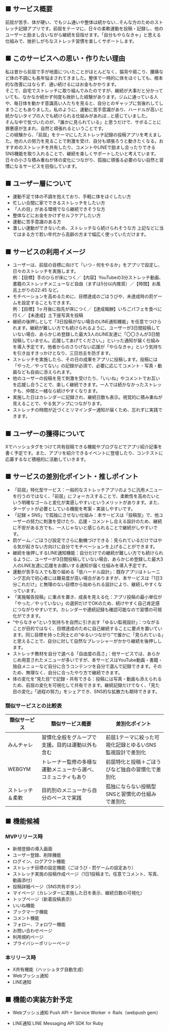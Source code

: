 ## ■ サービス概要
前屈が苦手、体が硬い、でもジム通いや整体は続かない…そんな方のためのストレッチ記録アプリです。前屈をテーマに、日々の柔軟運動を投稿・記録し、他のユーザーと励まし合いながら継続を目指せます。「自分もやらなきゃ」と思える仕組みで、挫折しがちなストレッチ習慣を楽しくサポートします。

## ■ このサービスへの思い・作りたい理由
私は昔から前屈で手が地面についたことがほとんどなく、猫背や肩こり、腰痛など体の不調にも長年悩まされてきました。整体で一時的に体をほぐしても、根本的な改善にはならず、通い続けるにはお金もかかります。  
そこで、自宅でストレッチに取り組んでみたのですが、継続が大事だと分かっていても、なかなか続かず何度も挫折した経験があります。ジムに通っている人や、毎日体を動かす意識高い人たちを見ると、自分とのギャップに気後れしてしまうこともありました。私のように、運動に苦手意識があり、ハードルが高いと続かないタイプの人でも続けられる仕組みがあれば…と感じていました。  
そんな中で気づいたのが、「誰かに見られている」と思うだけで、サボることに罪悪感が生まれ、自然と頑張れるということです。  
この経験から、「前屈」をテーマにしたストレッチ記録の投稿アプリを考えました。他の人の努力を見ることで刺激を受け、自分も頑張ろうと動きたくなる。おすすめのストレッチを共有したり、コメントやLINEで励まし合ったりできるSNS機能を取り入れることで、継続を楽しくサポートしたいと考えています。  
日々の小さな積み重ねが体の変化につながり、孤独に頑張る必要のない自然と習慣になるサービスを目指しています。

## ■ ユーザー層について
- 運動不足で体の不調を抱えており、手軽に体をほぐしたい方
- 忙しい合間に家でできるストレッチをしたい方
- 「人の目」がある環境でなら継続できそうな方
- 整体などにお金をかけずセルフケアしたい方
- 運動に苦手意識のある方
- 激しい運動ができないため、ストレッチなら続けられそうな方
上記などに当てはまる方で若い年代から高齢の方まで幅広く使っていただけます。

## ■ サービスの利用イメージ
- ユーザーは、前屈の目標に向けて「いつ・何をやるか」をアプリで設定し、日々のストレッチを実施します。  
例：【目標】手のひらが床につく／【内容】YouTubeの3分ストレッチ動画、書籍のストレッチメニューなど自由（まずは5分以内推奨）／【時間】お風呂上がりの22:45 など。
- モチベーションを高めるために、目標達成のごほうびや、未達成時の罰ゲームを設定することもできます。  
例：【目標】1ヶ月後に指先が床につく／【達成報酬】いちごパフェを食べに行く／【未達成】土下座写真を投稿
- 継続の後押しとして「3日投稿がない場合のLINE通知機能」を任意でつけられます。継続が難しい方でも続けられるように、ユーザーが3日間投稿していない場合、あらかじめ登録した最大3人のLINE友達に「〇〇さんが3日間投稿していません。応援してあげてください。」といった通知が届く仕組みを導入予定です。他者からのさりげない応援が「やらなきゃ」という気持ちを引き出すきっかけとなり、三日坊主を防ぎます。
- ストレッチを実施したら、その日の成果をアプリに投稿します。投稿には「やった／やってない」の記録が必須で、必要に応じてコメント・写真・動画なども自由に添えられます。
- 他のユーザーの投稿を見て刺激を受けたり、「いいね」やコメントでお互いを応援し合うことで、楽しく継続できます。一人では続かなかったストレッチも、仲間と一緒なら続けやすくなります。
- 実施した日はカレンダーに記録され、継続日数も表示。視覚的に積み重ねが見えることで、やる気アップにつながります。
- ストレッチの時間が近づくとリマインダー通知が届くため、忘れずに実践できます。

## ■ ユーザーの獲得について
Xでハッシュタグをつけて共有投稿できる機能やブログなどでアプリ紹介記事を書く予定です。また、アプリを紹介できるイベントに登壇したり、コンテストに応募するなど積極的に活動していきます。

## ■ サービスの差別化ポイント・推しポイント
- 「前屈」特化型サービス：一般的なストレッチアプリのように汎用メニューを行うのではなく、「前屈」にフォーカスすることで、柔軟性を高めたいという明確なゴールと変化が実感しやすいというメリットがあります。また、ターゲットが必要としている機能を考案・実装しやすいです。
- 「記録 × SNS」で孤独にさせない仕組み：本サービスは「投稿型」で、他ユーザーの努力に刺激を受けたり、応援・コメントし合える設計のため、継続に不安がある方でも、一人じゃないと感じられることで継続がしやすいです。
- 罰ゲーム／ごほうび設定でさらに動機づけできる：見られているだけではやる気が起きない方向けに自分でモチベーションを上げることができます。
- 継続を後押しするLINE通知機能：自分だけでの継続が難しい方でも続けられるように、ユーザーが3日間投稿していない場合、あらかじめ登録した最大3人のLINE友達に応援をお願いする通知が届く仕組みを導入予定です。
- 運動が苦手な人でも取り組める「低ハードル設計」：既存アプリはトレーニング志向で初心者には難易度が高い場合がありますが、本サービスは「1日3分これだけ」と無理のない目標から始められる設計により、継続しやすくなっています。
- 「実施報告投稿」に重点を置き、成長を見える化：アプリ投稿の最小単位が「やった／やっていない」の選択だけでOKのため、続けやすく自己肯定感につながりやすいです。カレンダーや連続記録も確認可能なので習慣の可視化ができます。
- “やらなきゃ”という気持ちを自然に引き出す「ゆるい監視設計」：つながることが目的ではなく、目標達成のために自己継続することに要点を置いています。同じ目標を持った同士との“ゆるいつながり”で誰かに「見られている」と思えることで、自分に対して自然なプレッシャーがかかり継続を後押しします。
- ストレッチ教材を自分で選べる「自由度の高さ」：他サービスでは、あらかじめ用意されたメニューが多いですが、本サービスはYouTube動画・書籍・独自メニューなど自分に合うコンテンツを自分で選んで記録できます。そのため、無理なく、自分に合ったやり方で継続できます。
- 体の変化を“見た目”で記録・共有できる：投稿には写真・動画も添えられるため、前屈の変化を可視化して共有できます。継続記録だけでなく、「見た目の変化」「過程の努力」をシェアでき、SNS的な拡散力も期待できます。
### 類似サービスとの比較表
| 類似サービス | 類似サービス概要 | 差別化ポイント |
| --- | ------- | ------- |
| みんチャレ | 習慣化全般をグループで支援。目的は運動以外も含む | 前屈1テーマに絞った可視化記録とゆるいSNS監視設計で差別化 |
| WEBGYM | トレーナー監修の多様な運動メニューから選べ、コミュニティもあり | 前屈特化と投稿＋ごほうびなど独自の習慣化で差別化 |
| ストレッチ＆柔軟 | 目的別のメニューから自分のペースで実践 | 孤独にならない投稿型SNSと習慣化の仕組みで差別化 |

## ■ 機能候補
### MVPリリース時
- 新規登録の導入画面
- ユーザー登録、削除機能
- ログイン、ログアウト機能
- ストレッチ目標の設定機能（ごほうび・罰ゲームの設定あり）
- ストレッチ実施の投稿作成ページ（1日1投稿まで。任意でコメント、写真、動画添付）
- 投稿詳細ページ（SNS共有ボタン）
- マイページ（カレンダーに実施した日を表示、継続日数の可視化）
- トップページ（新着投稿表示）
- いいね機能
- ブックマーク機能
- コメント機能
- フォロー、フォロワー機能
- お問い合わせページ
- 利用規約ページ
- プライバシーポリシーページ

### 本リリース時
- X共有機能（ハッシュタグ自動生成）
- Webプッシュ通知
- LINE通知

## ■ 機能の実装方針予定
- Webプッシュ通知
Push API + Service Worker ＋ Rails（webpush gem）

- LINE通知
LINE Messaging API SDK for Ruby